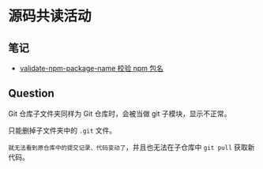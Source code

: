 # 源码共读活动

## 笔记

- [validate-npm-package-name 校验 npm 包名](./validate-npm-package-name/MEREAD.md)

## Question

Git 仓库子文件夹同样为 Git 仓库时，会被当做 git 子模块，显示不正常。

只能删掉子文件夹中的 `.git` 文件。

`就无法看到原仓库中的提交记录、代码变动了`，并且也无法在子仓库中 `git pull` 获取新代码。

